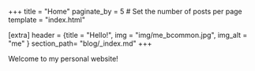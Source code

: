 +++
title = "Home"
paginate_by = 5 # Set the number of posts per page
template = "index.html"

[extra]
header = {title = "Hello!", img = "img/me_bcommon.jpg", img_alt = "me" }
section_path= "blog/_index.md"
+++


Welcome to my personal website!